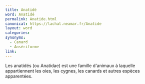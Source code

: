```yaml
---
title: Anatidé
word: Anatidé
permalink: Anatide.html
canonical: https://lachal.neamar.fr/Anatide
layout: word
categories:
synonyms:
  - Canard
  - Ansériforme
link: 
---
```


Les anatidés (ou Anatidae) est une famille d'animaux à laquelle appartiennent les oies, les cygnes, les canards et autres espèces apparentées.

